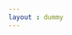 ```yaml
---
layout : dummy
---
```

<div id="g_id_onload"
     data-client_id="953648658436-1bql4k0mhfaiqe8p141c4rs0sgsjbcut.apps.googleusercontent.com"
     data-context="signin"
     data-ux_mode="popup"
     data-callback="goob"
     data-auto_prompt="false">
</div>

<div class="g_id_signin"
     data-type="icon"
     data-shape="circle"
     data-theme="outline"
     data-text="signin_with"
     data-size="large">
</div>
